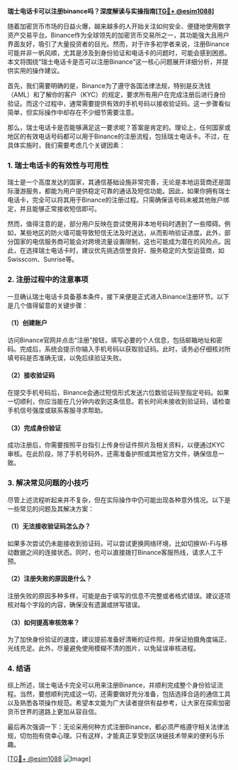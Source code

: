 **瑞士电话卡可以注册binance吗？深度解读与实操指南[[TG💪+ @esim1088](https://t.me/s/esim1088)]**

随着加密货币市场的日益火爆，越来越多的人开始关注如何安全、便捷地使用数字资产交易平台。Binance作为全球领先的加密货币交易所之一，其功能强大且用户界面友好，吸引了大量投资者的目光。然而，对于许多初学者来说，注册Binance可能并非一帆风顺，尤其是涉及到身份验证和电话卡的问题时，可能会感到困惑。本文将围绕“瑞士电话卡是否可以注册Binance”这一核心问题展开详细分析，并提供实用的操作建议。

首先，我们需要明确的是，Binance为了遵守各国法律法规，特别是反洗钱（AML）和了解你的客户（KYC）的规定，要求所有用户在完成注册后进行身份验证。而这个过程中，通常需要提供有效的手机号码以接收验证码。这一步骤看似简单，但实际操作中却存在不少细节需要注意。

那么，瑞士电话卡是否能够满足这一要求呢？答案是肯定的。理论上，任何国家或地区的有效电话号码都可以用于Binance的注册流程，包括瑞士电话卡。不过，在具体实施时，我们需要考虑几个关键因素：

### 1. 瑞士电话卡的有效性与可用性

瑞士是一个高度发达的国家，其通信基础设施非常完善，无论是本地运营商还是国际漫游服务，都能为用户提供稳定可靠的通话及短信功能。因此，如果你拥有瑞士电话卡，完全可以将其用于Binance的注册过程。只需确保该号码未被其他账户绑定，并且能够正常接收短信即可。

然而，值得注意的是，部分用户反映在尝试使用非本地号码时遇到了一些障碍。例如，某些地区的防火墙可能导致短信无法及时送达，从而影响验证进度。此外，部分国家的电信服务商可能会对跨境流量设置限制，这也可能成为潜在的风险点。因此，在选择瑞士电话卡时，建议优先挑选信誉良好、服务稳定的大型运营商，如Swisscom、Sunrise等。

### 2. 注册过程中的注意事项

一旦确认瑞士电话卡具备基本条件，接下来便是正式进入Binance注册环节。以下是几个值得留意的关键步骤：

#### （1）创建账户
访问Binance官网并点击“注册”按钮，填写必要的个人信息，包括邮箱地址和密码。完成后，系统会提示你输入手机号码以获取验证码。此时，请务必仔细核对所填号码是否准确无误，以免后续验证失败。

#### （2）接收验证码
在提交手机号码后，Binance会通过短信形式发送六位数验证码至指定号码。如果一切顺利，你应当能在几分钟内收到这条信息。若长时间未接收到验证码，请检查手机信号强度或联系客服寻求帮助。

#### （3）完成身份验证
成功注册后，你需要按照平台指引上传身份证件照片及相关资料，以便通过KYC审核。在此阶段，除了手机号码外，还需准备护照或其他官方文件，确保信息一致。

### 3. 解决常见问题的小技巧

尽管上述流程听起来并不复杂，但在实际操作中仍可能出现各种意外情况。以下是一些常见的问题及其解决方案：

#### （1）无法接收验证码怎么办？
如果多次尝试仍未能接收到验证码，可以尝试更换网络环境，比如切换Wi-Fi与移动数据之间的连接状态。同时，也可以直接拨打Binance客服热线，请求人工干预。

#### （2）注册失败的原因是什么？
注册失败的原因多种多样，可能是由于填写的信息不完整或者格式错误。建议逐项核对每个字段的内容，确保没有遗漏或拼写错误。

#### （3）如何提高审核效率？
为了加快身份验证的速度，建议提前准备好清晰的证件照，并保证拍摄角度端正、光线充足。此外，尽量避免使用模糊不清的图片，以免延误审核进程。

### 4. 结语

综上所述，瑞士电话卡完全可以用来注册Binance，并顺利完成整个身份验证流程。当然，要想顺利完成这一切，还需要做好充分准备，包括选择合适的通信工具以及熟悉各项操作规范。希望本文能为广大读者提供有益参考，让大家在探索加密货币世界的道路上更加从容自信。

最后再次强调一下：无论采用何种方式注册Binance，都必须严格遵守相关法律法规，切勿抱有侥幸心理。只有这样，才能真正享受到区块链技术带来的便利与乐趣。

[[TG💪+ @esim1088](https://t.me/s/esim1088) ![Image](https://i.postimg.cc/4NQfJmqS/Snipaste-2025-05-13-00-14-12.png)]